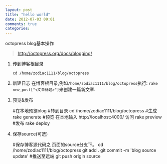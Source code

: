 ```yaml
---
layout: post
title: "hello world"
date: 2012-07-03 09:01
comments: true
categories: 
---
```


octopress blog基本操作
>http://octopress.org/docs/blogging/

1. 传到博客根目录

	`cd /home/zodiac1111/blog/octopress`

2. 新建日志
	在博客根目录,例如`/home/zodiac1111/blog/octopress`执行:
	`rake new_post["<文章标题>"]`来创建一篇新文章.
3. 预览&发布 

	#在本地预览blog
	#转到目录
	cd /home/zodiac1111/blog/octopress
	#生成
	rake generate
	#预览 在本地输入 http://localhost:4000/ 访问
	rake preview
	#发布
	rake deploy	

4. 保存source(可选)

	#保存博客源代码之 页面的source分支下。
	cd /home/zodiac1111/blog/octopress
	git add .
	git commit -m 'blog source update'
	#推送至远端
	git push origin source
